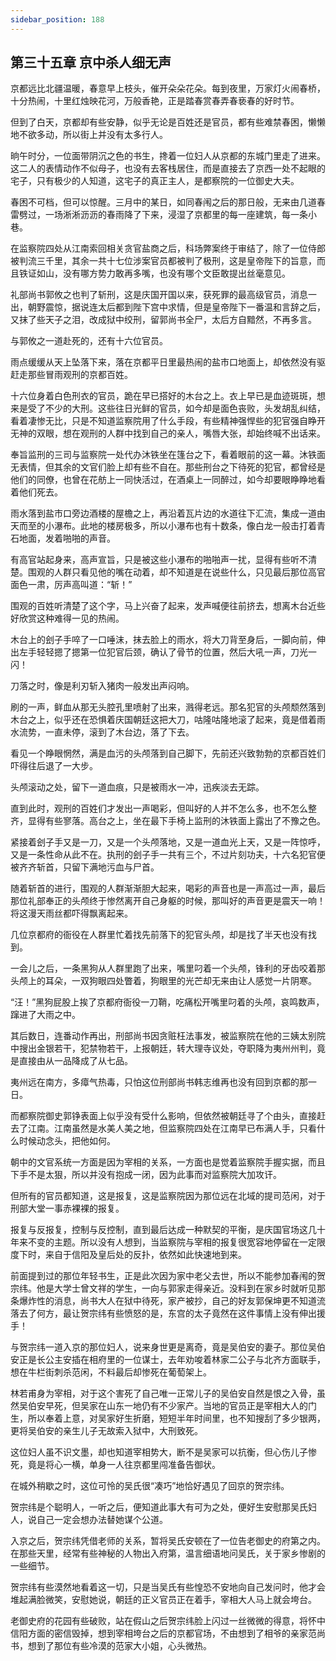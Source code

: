 ```yaml
---
sidebar_position: 188
---
```


## 第三十五章 **京中杀人细无声**

京都远比北疆温暖，春意早上枝头，催开朵朵花朵。每到夜里，万家灯火闹春桥，十分热闹，十里红烛映花河，万般香艳，正是踏春赏春弄春亵春的好时节。

但到了白天，京都却有些安静，似乎无论是百姓还是官员，都有些难禁春困，懒懒地不欲多动，所以街上并没有太多行人。

晌午时分，一位面带阴沉之色的书生，搀着一位妇人从京都的东城门里走了进来。这二人的表情动作不似母子，也没有去客栈居住，而是直接去了京西一处不起眼的宅子，只有极少的人知道，这宅子的真正主人，是都察院的一位御史大夫。

春困不可档，但可以惊醒。三月中的某日，如同春闱之后的那日般，无来由几道春雷劈过，一场淅淅沥沥的春雨降了下来，浸湿了京都里的每一座建筑，每一条小巷。

在监察院四处从江南索回相关贪官盐商之后，科场弊案终于审结了，除了一位侍郎被判流三千里，其余一共十七位涉案官员都被判了极刑，这是皇帝陛下的旨意，而且铁证如山，没有哪方势力敢再多嘴，也没有哪个文臣敢提出丝毫意见。

礼部尚书郭攸之也判了斩刑，这是庆国开国以来，获死罪的最高级官员，消息一出，朝野震惊，据说连太后都到陛下宫中求情，但是皇帝陛下一番温和言辞之后，又抹了些天子之泪，改成狱中绞刑，留郭尚书全尸，太后方自黯然，不再多言。

与郭攸之一道赴死的，还有十六位官员。

雨点缓缓从天上坠落下来，落在京都平日里最热闹的盐市口地面上，却依然没有驱赶走那些冒雨观刑的京都百姓。

十六位身着白色刑衣的官员，跪在早已搭好的木台之上。衣上早已是血迹斑斑，想来是受了不少的大刑。这些往日光鲜的官员，如今却是面色丧败，头发胡乱纠结，看着凄惨无比，只是不知道监察院用了什么手段，有些精神强悍些的犯官强自睁开无神的双眼，想在观刑的人群中找到自己的亲人，嘴唇大张，却始终喊不出话来。

奉旨监刑的三司与监察院一处代办沐铁坐在篷台之下，看着眼前的这一幕。沐铁面无表情，但其余的文官们脸上却有些不自在。那些刑台之下待死的犯官，都曾经是他们的同僚，也曾在花舫上一同快活过，在酒桌上一同醉过，如今却要眼睁睁地看着他们死去。

雨水落到盐市口旁边酒楼的屋檐之上，再沿着瓦片边的水道往下汇流，集成一道由天而至的小瀑布。此地的楼房极多，所以小瀑布也有十数条，像白龙一般击打着青石地面，发着啪啪的声音。

有高官站起身来，高声宣旨，只是被这些小瀑布的啪啪声一扰，显得有些听不清楚。围观的人群只看见他的嘴在动着，却不知道是在说些什么，只见最后那位高官面色一肃，厉声高叫道：“斩！”

围观的百姓听清楚了这个字，马上兴奋了起来，发声喊便往前挤去，想离木台近些好欣赏这种难得一见的热闹。

木台上的刽子手啐了一口唾沫，抹去脸上的雨水，将大刀背至身后，一脚向前，伸出左手轻轻摁了摁第一位犯官后颈，确认了骨节的位置，然后大吼一声，刀光一闪！

刀落之时，像是利刃斩入猪肉一般发出声闷响。

刷的一声，鲜血从那无头腔孔里喷射了出来，溅得老远。那名犯官的头颅颓然落到木台之上，似乎还在恐惧着庆国朝廷这把大刀，咕隆咕隆地滚了起来，竟是借着雨水流势，一直未停，滚到了木台边，落了下去。

看见一个睁眼惘然，满是血污的头颅落到自己脚下，先前还兴致勃勃的京都百姓们吓得往后退了一大步。

头颅滚动之处，留下一道血痕，只是被雨水一冲，迅疾淡去无踪。

直到此时，观刑的百姓们才发出一声喝彩，但叫好的人并不怎么多，也不怎么整齐，显得有些寥落。高台之上，坐在最下手椅上监刑的沐铁面上露出了不豫之色。

紧接着刽子手又是一刀，又是一个头颅落地，又是一道血光上天，又是一阵惊呼，又是一条性命从此不在。执刑的刽子手一共有三个，不过片刻功夫，十六名犯官便被齐齐斩首，只留下满地污血与尸首。

随着斩首的进行，围观的人群渐渐胆大起来，喝彩的声音也是一声高过一声，最后那位礼部奉正的头颅终于惨然离开自己身躯的时候，那叫好的声音更是震天一响！将这漫天雨丝都吓得飘离起来。

几位京都府的衙役在人群里忙着找先前落下的犯官头颅，却是找了半天也没有找到。

一会儿之后，一条黑狗从人群里跑了出来，嘴里叼着一个头颅，锋利的牙齿咬着那头颅上的耳朵，一双狗眼四处瞥着，狗眼里的光芒却无来由让人感觉一片阴寒。

“汪！”黑狗屁股上挨了京都府衙役一刀鞘，吃痛松开嘴里叼着的头颅，哀鸣数声，蹿进了大雨之中。

其后数日，连番动作再出，刑部尚书因贪赃枉法事发，被监察院在他的三姨太别院中搜出金银若干，犯禁物若干，上报朝廷，转大理寺议处，夺职降为夷州州判，竟是直接由从一品降成了从七品。

夷州远在南方，多瘴气热毒，只怕这位刑部尚书韩志维再也没有回到京都的那一日。

而都察院御史郭铮表面上似乎没有受什么影响，但依然被朝廷寻了个由头，直接赶去了江南。江南虽然是水美人美之地，但监察院四处在江南早已布满人手，只看什么时候动念头，把他如何。

朝中的文官系统一方面是因为宰相的关系，一方面也是觉着监察院手握实据，而且下手不是太狠，所以并没有抱成一闭，因为此事而对监察院大加攻讦。

但所有的官员都知道，这是报复，这是监察院因为那位远在北域的提司范闲，对于刑部大堂一事赤裸裸的报复。

报复与反报复，控制与反控制，直到最后达成一种默契的平衡，是庆国官场这几十年来不变的主题。所以没有人想到，当监察院与宰相的报复很宽容地停留在一定限度下时，来自于信阳及皇后处的反扑，依然如此快速地到来。

前面提到过的那位年轻书生，正是此次因为家中老父去世，所以不能参加春闱的贺宗纬。他是大学士曾文祥的学生，一向与郭家走得亲近。没料到在家乡时就听见那条爆炸性的消息，尚书大人在狱中待死，家产被抄，自己的好友郭保坤更不知道流落去了何方，最让贺宗纬有些愤怒的是，东宫的太子竟然在这件事情上没有伸出援手！

与贺宗纬一道入京的那位妇人，说来身世更是离奇，竟是吴伯安的妻子。那位吴伯安正是长公主安插在相府里的一位谋士，去年劝唆着林家二公子与北齐方面联手，想在牛栏街刺杀范闲，不料最后却惨死在葡萄架上。

林若甫身为宰相，对于这个害死了自己唯一正常儿子的吴伯安自然是恨之入骨，虽然吴伯安早死，但吴家在山东一地仍有不少家产。当地的官员正是宰相大人的门生，所以奉着上意，对吴家好生折磨，短短半年时间里，也不知搜刮了多少银两，更将吴伯安的亲生儿子无故索入狱中，大刑致死。

这位妇人虽不识文墨，却也知道宰相势大，断不是吴家可以抗衡，但心伤儿子惨死，竟是将心一横，单身一人往京都里闯准备告御状。

在城外稍歇之时，这位可怜的吴氏很“凑巧”地恰好遇见了回京的贺宗纬。

贺宗纬是个聪明人，一听之后，便知道此事大有可为之处，便好生安慰那吴氏妇人，说自己一定会想办法替她谋个公道。

入京之后，贺宗纬凭借老师的关系，暂将吴氏安顿在了一位告老御史的府第之内。在那些天里，经常有些神秘的人物出入府第，温言细语地问吴氏，关于家乡惨剧的一些细节。

贺宗纬有些漠然地看着这一切，只是当吴氏有些惶恐不安地向自己发问时，他才会堆起满脸微笑，安慰她说，朝廷的正义官员正在着手，宰相大人马上就会垮台。

老御史府的花园有些破败，站在假山之后贺宗纬脸上闪过一丝微微的得意，将怀中信阳方面的密信毁掉，想到宰相垮台之后的京都官场，不由想到了相爷的亲家范尚书，想到了那位有些冷漠的范家大小姐，心头微热。

